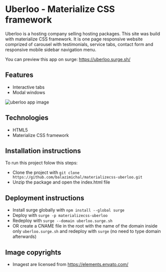 # Uberloo - Materialize CSS framework

Uberloo is a hosting company selling hosting packages. This site was build with materialize CSS framework. It is one page responsive website comprized of carousel with testimonials, service tabs, contact form and responsive mobile sidebar navigation menu.

You can preview this app on surge: https://uberloo.surge.sh/

## Features

- Interactive tabs
- Modal windows

![uberloo app image](/images/screencapture-uberloo.jpg)

## Technologies

- HTML5
- Materialize CSS framework

## Installation instructions

To run this project folow this steps:

- Clone the project with `git clone https://github.com/balazimichal/materializecss-uberloo.git`
- Unzip the package and open the index.html file

## Deployment instructions

- Install surge globally with `npm install --global surge`
- Deploy with `surge -p materializecss-uberloo`
- Redeploy with `surge --domain uberloo.surge.sh`
- OR create a CNAME file in the root with the name of the domain inside only `uberloo.surge.sh` and redeploy with `surge` (no need to type domain afterwards)

## Image copyrights

- Imagest are licensed from https://elements.envato.com/
